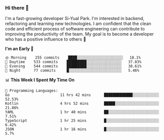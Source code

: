 ### Hi there 👋


I'm a fast-growing developer Si-Yual Park. I'm interested in backend, refactoring and learning new technologies. I am confident that the clean code and efficient process of software engineering can contribute to improving the productivity of the team. My goal is to become a developer who has a positive influence to others 🔭

<!--START_SECTION:waka-->
**I'm an Early 🐤** 

```text
🌞 Morning    255 commits    ████░░░░░░░░░░░░░░░░░░░░░   18.1% 
🌆 Daytime    533 commits    █████████░░░░░░░░░░░░░░░░   37.83% 
🌃 Evening    544 commits    █████████░░░░░░░░░░░░░░░░   38.61% 
🌙 Night      77 commits     █░░░░░░░░░░░░░░░░░░░░░░░░   5.46%

```


📊 **This Week I Spent My Time On** 

```text
💬 Programming Languages: 
Go                       11 hrs 42 mins      █████████████░░░░░░░░░░░░   52.53% 
Kotlin                   4 hrs 52 mins       █████░░░░░░░░░░░░░░░░░░░░   21.86% 
YAML                     1 hr 40 mins        ██░░░░░░░░░░░░░░░░░░░░░░░   7.51% 
TypeScript               1 hr 25 mins        █░░░░░░░░░░░░░░░░░░░░░░░░   6.42% 
JSON                     1 hr 16 mins        █░░░░░░░░░░░░░░░░░░░░░░░░   5.7%

```


<!--END_SECTION:waka-->
